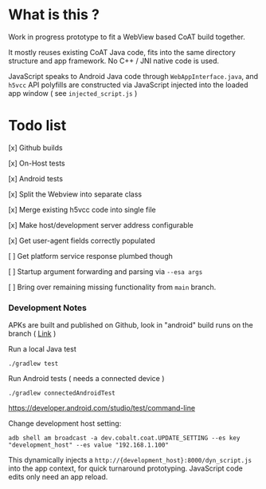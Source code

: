# What is this ?

Work in progress prototype to fit a WebView based CoAT build together.

It mostly reuses existing CoAT Java code, fits into the same directory structure
and app framework. No C++ / JNI native code is used.

JavaScript speaks to Android Java code through `WebAppInterface.java`, and `h5vcc`
API polyfills are constructed via JavaScript injected into the loaded app window
( see `injected_script.js` )

# Todo list

[x] Github builds

[x] On-Host tests

[x] Android tests

[x] Split the Webview into separate class

[x] Merge existing h5vcc code into single file

[x] Make host/development server address configurable

[x] Get user-agent fields correctly populated

[ ] Get platform service response plumbed though

[ ] Startup argument forwarding and parsing via `--esa args`

[ ] Bring over remaining missing functionality from `main` branch.

### Development Notes

APKs are built and published on Github, look in "android" build runs on the branch ( [Link](https://github.com/youtube/cobalt/actions/workflows/android.yaml?query=branch%3Afeature%2Fchrobalt_prototype+event%3Apush) )



Run a local Java test
```
./gradlew test
```

Run Android tests ( needs a connected device )
```
./gradlew connectedAndroidTest
```

https://developer.android.com/studio/test/command-line


Change development host setting:
```
adb shell am broadcast -a dev.cobalt.coat.UPDATE_SETTING --es key "development_host" --es value "192.168.1.100"
```

This dynamically injects a `http://{development_host}:8000/dyn_script.js` into the app context, for
quick turnaround prototyping. JavaScript code edits only need an app reload.
